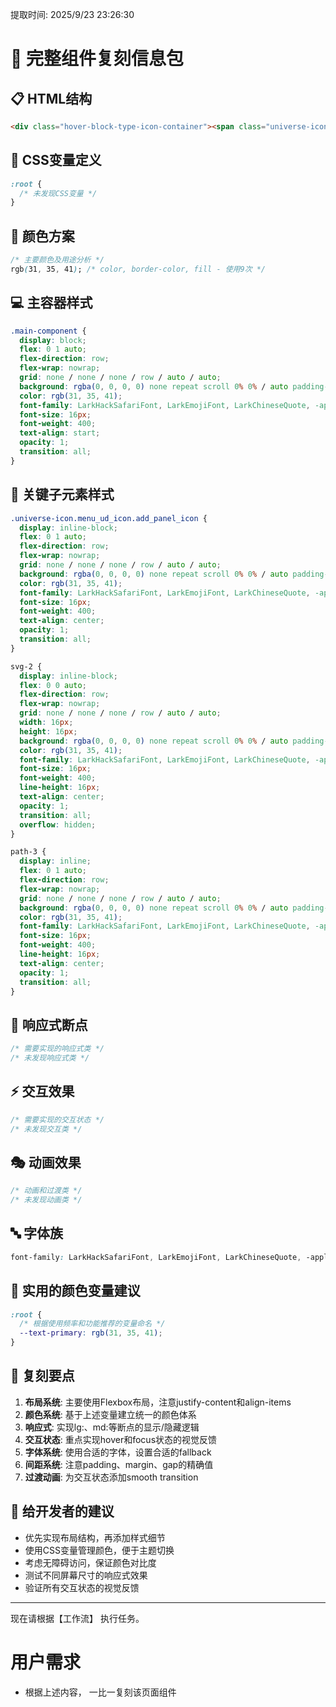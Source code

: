 
提取时间: 2025/9/23 23:26:30

# 🎯 完整组件复刻信息包

## 📋 HTML结构
```html
<div class="hover-block-type-icon-container"><span class="universe-icon menu_ud_icon add_panel_icon"><svg width="1em" height="1em" viewBox="0 0 24 24" fill="none" xmlns="http://www.w3.org/2000/svg" data-icon="AddOutlined" class=""><path d="M12 2a1 1 0 0 0-1 1v8H3a1 1 0 1 0 0 2h8v8a1 1 0 1 0 2 0v-8h8a1 1 0 1 0 0-2h-8V3a1 1 0 0 0-1-1Z" fill="currentColor"></path></svg></span></div>
```

## 🎨 CSS变量定义
```css
:root {
  /* 未发现CSS变量 */
}
```

## 🌈 颜色方案
```css
/* 主要颜色及用途分析 */
rgb(31, 35, 41); /* color, border-color, fill - 使用9次 */
```

## 💻 主容器样式
```css
.main-component {
  display: block;
  flex: 0 1 auto;
  flex-direction: row;
  flex-wrap: nowrap;
  grid: none / none / none / row / auto / auto;
  background: rgba(0, 0, 0, 0) none repeat scroll 0% 0% / auto padding-box border-box;
  color: rgb(31, 35, 41);
  font-family: LarkHackSafariFont, LarkEmojiFont, LarkChineseQuote, -apple-system, "system-ui", "Helvetica Neue", Tahoma, "PingFang SC", "Microsoft Yahei", Arial, "Hiragino Sans GB", sans-serif, "Apple Color Emoji", "Segoe UI Emoji", "Segoe UI Symbol", "Noto Color Emoji";
  font-size: 16px;
  font-weight: 400;
  text-align: start;
  opacity: 1;
  transition: all;
}
```

## 🧩 关键子元素样式
```css
.universe-icon.menu_ud_icon.add_panel_icon {
  display: inline-block;
  flex: 0 1 auto;
  flex-direction: row;
  flex-wrap: nowrap;
  grid: none / none / none / row / auto / auto;
  background: rgba(0, 0, 0, 0) none repeat scroll 0% 0% / auto padding-box border-box;
  color: rgb(31, 35, 41);
  font-family: LarkHackSafariFont, LarkEmojiFont, LarkChineseQuote, -apple-system, "system-ui", "Helvetica Neue", Tahoma, "PingFang SC", "Microsoft Yahei", Arial, "Hiragino Sans GB", sans-serif, "Apple Color Emoji", "Segoe UI Emoji", "Segoe UI Symbol", "Noto Color Emoji";
  font-size: 16px;
  font-weight: 400;
  text-align: center;
  opacity: 1;
  transition: all;
}

svg-2 {
  display: inline-block;
  flex: 0 0 auto;
  flex-direction: row;
  flex-wrap: nowrap;
  grid: none / none / none / row / auto / auto;
  width: 16px;
  height: 16px;
  background: rgba(0, 0, 0, 0) none repeat scroll 0% 0% / auto padding-box border-box;
  color: rgb(31, 35, 41);
  font-family: LarkHackSafariFont, LarkEmojiFont, LarkChineseQuote, -apple-system, "system-ui", "Helvetica Neue", Tahoma, "PingFang SC", "Microsoft Yahei", Arial, "Hiragino Sans GB", sans-serif, "Apple Color Emoji", "Segoe UI Emoji", "Segoe UI Symbol", "Noto Color Emoji";
  font-size: 16px;
  font-weight: 400;
  line-height: 16px;
  text-align: center;
  opacity: 1;
  transition: all;
  overflow: hidden;
}

path-3 {
  display: inline;
  flex: 0 1 auto;
  flex-direction: row;
  flex-wrap: nowrap;
  grid: none / none / none / row / auto / auto;
  background: rgba(0, 0, 0, 0) none repeat scroll 0% 0% / auto padding-box border-box;
  color: rgb(31, 35, 41);
  font-family: LarkHackSafariFont, LarkEmojiFont, LarkChineseQuote, -apple-system, "system-ui", "Helvetica Neue", Tahoma, "PingFang SC", "Microsoft Yahei", Arial, "Hiragino Sans GB", sans-serif, "Apple Color Emoji", "Segoe UI Emoji", "Segoe UI Symbol", "Noto Color Emoji";
  font-size: 16px;
  font-weight: 400;
  line-height: 16px;
  text-align: center;
  opacity: 1;
  transition: all;
}
```

## 📱 响应式断点
```css
/* 需要实现的响应式类 */
/* 未发现响应式类 */
```

## ⚡ 交互效果
```css
/* 需要实现的交互状态 */
/* 未发现交互类 */
```

## 🎭 动画效果
```css
/* 动画和过渡类 */
/* 未发现动画类 */
```

## 🔤 字体族
```css
font-family: LarkHackSafariFont, LarkEmojiFont, LarkChineseQuote, -apple-system, "system-ui", "Helvetica Neue", Tahoma, "PingFang SC", "Microsoft Yahei", Arial, "Hiragino Sans GB", sans-serif, "Apple Color Emoji", "Segoe UI Emoji", "Segoe UI Symbol", "Noto Color Emoji";
```

## 🎯 实用的颜色变量建议
```css
:root {
  /* 根据使用频率和功能推荐的变量命名 */
  --text-primary: rgb(31, 35, 41);
}
```

## 🔧 复刻要点
1. **布局系统**: 主要使用Flexbox布局，注意justify-content和align-items
2. **颜色系统**: 基于上述变量建立统一的颜色体系
3. **响应式**: 实现lg:、md:等断点的显示/隐藏逻辑
4. **交互状态**: 重点实现hover和focus状态的视觉反馈
5. **字体系统**: 使用合适的字体，设置合适的fallback
6. **间距系统**: 注意padding、margin、gap的精确值
7. **过渡动画**: 为交互状态添加smooth transition

## 📝 给开发者的建议
- 优先实现布局结构，再添加样式细节
- 使用CSS变量管理颜色，便于主题切换
- 考虑无障碍访问，保证颜色对比度
- 测试不同屏幕尺寸的响应式效果
- 验证所有交互状态的视觉反馈

---

现在请根据【工作流】 执行任务。

# 用户需求

- 根据上述内容， 一比一复刻该页面组件


